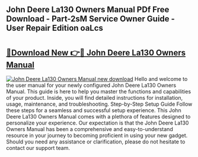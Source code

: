 ## John Deere La130 Owners Manual PDf Free Download - Part-2sM Service Owner Guide - User Repair Edition oaLcs

# <h2><a href="http://bc86349.oget.top/?id=John+Deere+La130+Owners+Manual">🔗Download New 👉🔴 John Deere La130 Owners Manual</a></h2>

[![John Deere La130 Owners Manual new download](https://i.imgur.com/5g1atiW.png)](http://bc86349.oget.top/?id=John+Deere+La130+Owners+Manual)
Hello and welcome to the user manual for your newly configured John Deere La130 Owners Manual. This guide is here to help you master the functions and capabilities of your product. Inside, you will find detailed instructions for installation, usage, maintenance, and troubleshooting. Step-by-Step Setup Guide Follow these steps for a seamless and successful setup experience. This John Deere La130 Owners Manual comes with a plethora of features designed to personalize your experience. Our expectation is that the John Deere La130 Owners Manual has been a comprehensive and easy-to-understand resource in your journey to becoming proficient in using your new gadget. Should you need any assistance or clarification, please do not hesitate to contact our support team.
